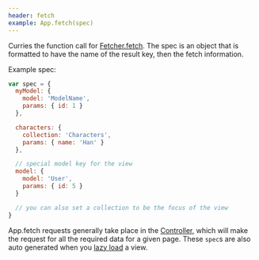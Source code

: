 ```yaml
---
header: fetch
example: App.fetch(spec)
---
```


Curries the function call for [Fetcher.fetch](/fetcher#fetch).  The spec is an object that is formatted to have the name of the result key, then the fetch information.

Example spec:

```js
var spec = {
  myModel: {
    model: 'ModelName',
    params: { id: 1 }
  },

  characters: {
    collection: 'Characters',
    params: { name: 'Han' }
  },

  // special model key for the view
  model: {
    model: 'User',
    params: { id: 5 }
  }

  // you can also set a collection to be the focus of the view
}
```

App.fetch requests generally take place in the [Controller](/controller), which will make the request for all the required data for a given page.  These `spec`s are also auto generated when you [lazy load](/view#fetchLazy) a view.
